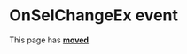 # OnSelChangeEx event #

This page has [**moved**](https://lib-docs.delphidabbler.com/ShellFolders/2/API/TPJBrowseDialog-OnSelChangeEx)